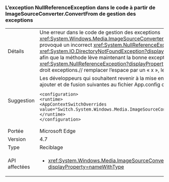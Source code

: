 ### <a name="nullreferenceexception-in-exception-handling-code-from-imagesourceconverterconvertfrom"></a>L’exception NullReferenceException dans le code à partir de ImageSourceConverter.ConvertFrom de gestion des exceptions

|   |   |
|---|---|
|Détails|Une erreur dans le code de gestion des exceptions <xref:System.Windows.Media.ImageSourceConverter.ConvertFrom(System.ComponentModel.ITypeDescriptorContext,System.Globalization.CultureInfo,System.Object)> a provoqué un incorrect <xref:System.NullReferenceException?displayProperty=name> levée au lieu de l’exception prévue (par exemple, <xref:System.IO.DirectoryNotFoundException?displayProperty=name>, <xref:System.IO.FileNotFoundException?displayProperty=name>), cette modification résout cette erreur afin que la méthode lève maintenant la bonne exception. En valeur par défaut de toutes les applications qui ciblent .NET Framework 4.6.2 et ci-dessous continuera à lever <xref:System.NullReferenceException?displayProperty=name> pour assurer la compatibilité, les développeurs ciblant .NET Framework 4.7 et versions ultérieures doit voir le droit exceptions.// remplacer l’espace par un « x », le cas échéant|
|Suggestion|Les développeurs qui souhaitent revenir à la mise en route <xref:System.NullReferenceException?displayProperty=name> lorsque ciblant .NET Framework 4.7 permettre ajouter et de fusion suivantes au fichier App.config de l’application :<pre><code class="language-xml">&lt;configuration&gt;&#13;&#10;&lt;runtime&gt;&#13;&#10;&lt;AppContextSwitchOverrides value=&quot;Switch.System.Windows.Media.ImageSourceConverter.OverrideExceptionWithNullReferenceException=true&quot;/&gt;&#13;&#10;&lt;/runtime&gt;&#13;&#10;&lt;/configuration&gt;&#13;&#10;</code></pre>|
|Portée|Microsoft Edge|
|Version|4.7|
|Type|Reciblage|
|API affectées|<ul><li><xref:System.Windows.Media.ImageSourceConverter.ConvertFrom(System.ComponentModel.ITypeDescriptorContext,System.Globalization.CultureInfo,System.Object)?displayProperty=nameWithType></li></ul>|

